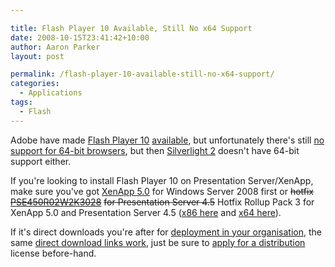 ```yaml
---

title: Flash Player 10 Available, Still No x64 Support
date: 2008-10-15T23:41:42+10:00
author: Aaron Parker
layout: post

permalink: /flash-player-10-available-still-no-x64-support/
categories:
  - Applications
tags:
  - Flash
---
```

Adobe have made [Flash Player 10](http://www.adobe.com/products/flashplayer/) [available](http://www.adobe.com/go/getflashplayer), but unfortunately there's still [no support for 64-bit browsers](http://kb.adobe.com/selfservice/viewContent.do?externalId=6b3af6c9&sliceId=2), but then [Silverlight 2](http://www.microsoft.com/silverlight/) doesn't have 64-bit support either.

If you're looking to install Flash Player 10 on Presentation Server/XenApp, make sure you've got [XenApp 5.0](http://support.citrix.com/article/ctx118113) for Windows Server 2008 first or <span style="text-decoration: line-through;">hotfix </span>[<span style="text-decoration: line-through;">PSE450R02W2K3028</span>](http://support.citrix.com/article/ctx117150) <span style="text-decoration: line-through;">for Presentation Server 4.5</span> Hotfix Rollup Pack 3 for XenApp 5.0 and Presentation Server 4.5 ([x86 here](http://support.citrix.com/article/CTX115626) and [x64 here](http://support.citrix.com/article/CTX115627)).

If it's direct downloads you're after for [deployment in your organisation](http://www.adobe.com/products/players/fpsh_distribution1.html), the same [direct download links work]({{site.baseurl}}/general/looking-for-adobe-flash-player-download-links), just be sure to [apply for a distribution](http://www.adobe.com/products/players/fpsh_distribution1.html#Apply) license before-hand.